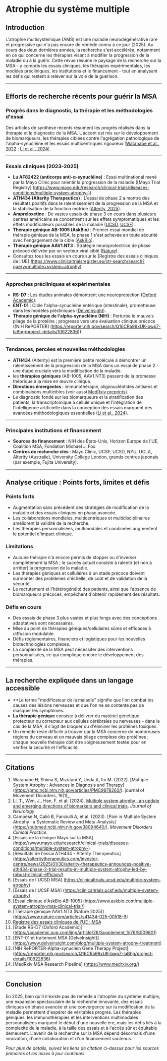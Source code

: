 
# Atrophie du système multiple

## Introduction

L'atrophie multisystémique (AMS) est une maladie neurodégénérative rare et progressive qui n'a pas encore de remède connu à ce jour (2025). Au cours des deux dernières années, la recherche s'est accélérée, notamment en ce qui concerne les thérapies visant à modifier la progression de la maladie ou à la guérir. Cette revue résume le paysage de la recherche sur la MSA - y compris les essais cliniques, les thérapies expérimentales, les modèles précliniques, les institutions et le financement - tout en analysant les défis qui restent à relever sur la voie de la guérison.

---

## Efforts de recherche récents pour guérir la MSA

### Progrès dans le diagnostic, la thérapie et les méthodologies d'essai

Des articles de synthèse récents résument les progrès réalisés dans la thérapie et le diagnostic de la MSA. L'accent est mis sur le développement de biomarqueurs, les thérapies ciblées contre l'agrégation pathologique de l'alpha-synucléine et les essais multicentriques rigoureux ([Watanabe et al., 2022](https://pmc.ncbi.nlm.nih.gov/articles/PMC9978260/) ; [Li et al., 2024](https://link.springer.com/article/10.1007/s00415-024-12269-5)).

---

### Essais cliniques (2023-2025)

- **Lu AF82422 (anticorps anti-α-synucléine)** : Essai multinational mené par la Mayo Clinic pour ralentir la progression de la maladie ([Mayo Trial Registry] (https://www.mayo.edu/research/clinical-trials/diseases-conditions/multiple-system-atrophy-)).
- **ATH434 (Alterity Therapeutics)** : L'essai de phase 2 a montré des résultats positifs dans le ralentissement de la progression de la MSA et la stabilisation de la fonction motrice ([Alterity, 2025](https://alteritytherapeutics.com/investor-centre/news/2025/01/30/alterity-therapeutics-announces-positive-ath434-phase-2-trial-results-in-multiple-system-atrophy-led-by-robust-clinical-efficacy/)).
- **Ampreloxetine** : De vastes essais de phase 3 en cours dans plusieurs centres américains se concentrent sur les effets symptomatiques et les effets modificateurs possibles de la maladie ([UCSD](https://clinicaltrials.ucsd.edu/multiple-system-atrophy), [UCSF](https://clinicaltrials.ucsf.edu/multiple-system-atrophy)).
- **Thérapie génique AB-1005 (AskBio)** : Premier essai mondial de thérapie génique de la MSA, la phase 1 s'est achevée en toute sécurité avec l'engagement de la cible ([AskBio](https://www.askbio.com/multiple-system-atrophy-msa-clinical-trial/)).
- **Thérapie génique AAV1.NT3** : Stratégie neuroprotectrice de phase précoce délivrée par un vecteur viral ciblé ([Nature](https://www.nature.com/articles/s41434-025-00518-9)).
- Consultez tous les essais en cours sur le [Registre des essais cliniques de l'UE] (https://www.clinicaltrialsregister.eu/ctr-search/search?query=multiple+system+atrophy).

---

### Approches précliniques et expérimentales

- **RS-D7** : Les études animales démontrent une neuroprotection ([Oxford Academic](https://academic.oup.com/ijnp/article/28/Supplement_1/i76/8009801)).
- **ENT-01** : Cible l'alpha-synucléine entérique (intestinale), prometteuse dans les modèles précliniques ([DelveInsight](https://www.delveinsight.com/blog/multiple-system-atrophy-treatment)).
- **Thérapie génique de l'alpha-synucléine (NIH)** : Perturbe le mauvais pliage de la protéine ; progresse vers une évaluation clinique précoce ([NIH RePORTER] (https://reporter.nih.gov/search/Q16CRa99xUK-bwp7-IaBhg/project-details/10922836)).

---

### Tendances, percées et nouvelles méthodologies

- **ATH434** (Alterity) est la première petite molécule à démontrer un ralentissement de la progression de la MSA dans un essai de phase 2 - une étape cruciale vers la modification de la maladie.
- les **thérapies géniques** (AB-1005, AAV1.NT3) passent de la promesse théorique à la mise en œuvre clinique.
- **Directions émergentes** : immunothérapie, oligonucléotides antisens et combinaisons multicibles (voir aussi [MedRxiv preprints](https://www.medrxiv.org/)).
- Le diagnostic fondé sur les biomarqueurs et la stratification des patients, la transcriptomique à cellule unique et l'intégration de l'intelligence artificielle dans la conception des essais marquent des avancées méthodologiques essentielles ([Li et al., 2024](https://link.springer.com/article/10.1007/s00415-024-12269-5)).

---

### Principales institutions et financement

- **Sources de financement** : NIH des États-Unis, Horizon Europe de l'UE, Coalition MSA, Fondation Michael J. Fox.
- **Centres de recherche clés** : Mayo Clinic, UCSF, UCSD, NYU, UCLA, Alterity (Australie), University College London, grands centres japonais (par exemple, Fujita University).

---

## Analyse critique : Points forts, limites et défis

### Points forts

- Augmentation sans précédent des stratégies de modification de la maladie et des essais cliniques en phase avancée.
- Les collaborations mondiales, multicentriques et multidisciplinaires améliorent la validité de la recherche.
- Les thérapies personnalisées, multimodales et combinées augmentent le potentiel d'impact clinique.

### Limitations

- Aucune thérapie n'a encore permis de stopper ou d'inverser complètement la MSA ; le succès actuel consiste à ralentir (et non à arrêter) la progression de la maladie.
- Les thérapies géniques et cellulaires à un stade précoce doivent surmonter des problèmes d'échelle, de coût et de validation de la sécurité.
- Le recrutement et l'hétérogénéité des patients, ainsi que l'absence de biomarqueurs précoces, empêchent d'obtenir rapidement des résultats.

### Défis en cours

- Des essais de phase 3 plus vastes et plus longs avec des conceptions adaptatives sont nécessaires.
- Mise au point de thérapies géniques/cellulaires sûres et efficaces à diffusion modulable.
- Défis réglementaires, financiers et logistiques pour les nouvelles biotechnologies complexes.
- La complexité de la MSA peut nécessiter des interventions personnalisées, ce qui complique encore le développement des thérapies.

---

## La recherche expliquée dans un langage accessible

- **Le terme "modificateur de la maladie" signifie que l'on combat les causes des lésions nerveuses et que l'on ne se contente pas de masquer les symptômes.
- **La thérapie génique** consiste à délivrer du matériel génétique protecteur ou correcteur aux cellules cérébrales ou nerveuses - dans le cas de la MSA, il s'agit de bloquer ou d'éliminer les protéines toxiques.
- Un remède reste difficile à trouver car la MSA concerne de nombreuses régions du cerveau et un mauvais pliage complexe des protéines ; chaque nouvelle thérapie doit être soigneusement testée pour en vérifier la sécurité et l'efficacité.

---

## Citations

1. Watanabe H, Shima S, Mizutani Y, Ueda A, Ito M. (2022). [Multiple System Atrophy : Advances in Diagnosis and Therapy] (https://pmc.ncbi.nlm.nih.gov/articles/PMC9978260/). journal of Movement Disorders, 16(1)_.
2. Li, T., Wen, J., Han, F. et al. (2024). [Multiple system atrophy : an update and emerging directions of biomarkers and clinical trials](https://link.springer.com/article/10.1007/s00415-024-12269-5). _Journal of Neurology_.
3. Campese N, Caliò B, Fanciulli A, et al. (2023). [Pain in Multiple System Atrophy : a Systematic Review and Meta-Analysis] (https://pubmed.ncbi.nlm.nih.gov/38094640/). _Movement Disorders Clinical Practice_.
4. [Essais de la clinique Mayo sur la MSA] (https://www.mayo.edu/research/clinical-trials/diseases-conditions/multiple-system-atrophy-)
5. [Résultats de l'essai ATH434 - Alterity Therapeutics] (https://alteritytherapeutics.com/investor-centre/news/2025/01/30/alterity-therapeutics-announces-positive-ath434-phase-2-trial-results-in-multiple-system-atrophy-led-by-robust-clinical-efficacy/)
6. [Essais de l'UCSD MSA] (https://clinicaltrials.ucsd.edu/multiple-system-atrophy)
7. [Essais de l'UCSF MSA] (https://clinicaltrials.ucsf.edu/multiple-system-atrophy)
8. [Essai clinique d'AskBio AB-1005] (https://www.askbio.com/multiple-system-atrophy-msa-clinical-trial/)
9. [Thérapie génique AAV1.NT3 (Nature 2025)] (https://www.nature.com/articles/s41434-025-00518-9)
10. [Registre des essais cliniques de l'UE : MSA](https://www.clinicaltrialsregister.eu/ctr-search/search?query=multiple+system+atrophy)
11. [Étude RS-D7 (Oxford Academic)] (https://academic.oup.com/ijnp/article/28/Supplement_1/i76/8009801)
12. [ENT-01 et traitement MSA (DelveInsight)] (https://www.delveinsight.com/blog/multiple-system-atrophy-treatment)
13. [NIH RePORTER-Alpha-synuclein Gene Therapy Project] (https://reporter.nih.gov/search/Q16CRa99xUK-bwp7-IaBhg/project-details/10922836)
14. [MedRxiv MSA Research Pipeline] (https://www.medrxiv.org/)

---

## Conclusion

En 2025, bien qu'il n'existe pas de remède à l'atrophie du système multiple, une expansion spectaculaire de la recherche innovante, des essais cliniques en phase avancée et une convergence sur la modification de la maladie permettent d'espérer de véritables progrès. Les thérapies géniques, les immunothérapies et les interventions multimodales personnalisées marquent le début d'une nouvelle ère, mais les défis liés à la complexité de la maladie, à la taille des essais et à l'accès sûr et équitable demeurent. L'avenir de la recherche sur la MSA dépend désormais d'une innovation, d'une collaboration et d'un financement soutenus.

*Pour plus de détails, suivez les liens de citation ci-dessus pour les sources primaires et les mises à jour continues.*
